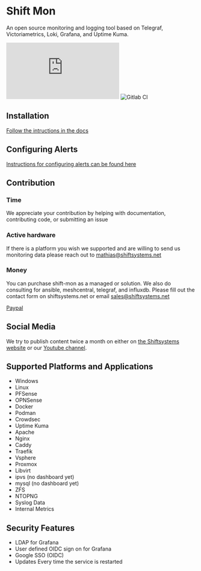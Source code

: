 # Shift Mon

An open source monitoring and logging tool based on Telegraf, Victoriametrics, Loki, Grafana, and Uptime Kuma.

![matrix room](https://img.shields.io/matrix/shiftsystems:matrix.org)
![Gitlab CI](https://img.shields.io/gitlab/pipeline-status/shiftsystems/shift-rmm?branch=main)


## Installation
[Follow the intructions in the docs](docs/Install.md)

## Configuring Alerts
[Instructions for configuring alerts can be found here](docs/Alerting.md)

## Contribution

### Time 
We appreciate your contribution by helping with documentation, contributing code, or submitting an issue

### Active hardware
If there is a platform you wish we supported and are willing to send us monitoring data please reach out to mathias@shiftsystems.net

### Money 
You can purchase shift-mon as a managed or solution. 
We also do consulting for ansible, meshcentral, telegraf, and influxdb. 
Please fill out the contact form on shiftsystems.net or email sales@shiftsystems.net

[Paypal](https://www.paypal.com/donate?hosted_button_id=384786R5ULJRC)


## Social Media

We try to publish content twice a month on either on [the Shiftsystems website](https://shiftsystems.net) or our [Youtube channel](https://www.youtube.com/channel/UCO2EZwVPok3Plop3ekonf7A).
 
## Supported Platforms and Applications
* Windows
* Linux
* PFSense
* OPNSense
* Docker
* Podman
* Crowdsec
* Uptime Kuma
* Apache
* Nginx
* Caddy
* Traefik
* Vsphere
* Proxmox
* Libvirt
* ipvs (no dashboard yet)
* mysql (no dashboard yet)
* ZFS
* NTOPNG
* Syslog Data
* Internal Metrics

## Security Features
* LDAP for Grafana
* User defined OIDC sign on for Grafana
* Google SSO (OIDC)
* Updates Every time the service is restarted